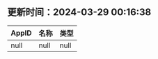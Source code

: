 ## 更新时间：2024-03-29 00:16:38
| AppID | 名称 | 类型  |
| :-------------------- | :----------------------------- | :----------- |
| null | null| null |
